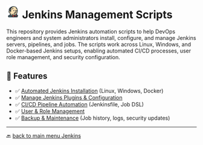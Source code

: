 # <img src="../../Assets/pics/icons8-jenkins-48.svg" width="35"> Jenkins Management Scripts

This repository provides Jenkins automation scripts to help DevOps engineers and system administrators install, configure, and manage Jenkins servers, pipelines, and jobs. The scripts work across Linux, Windows, and Docker-based Jenkins setups, enabling automated CI/CD processes, user role management, and security configuration.

## 🚀 Features

- ✅ [Automated Jenkins Installation](./Install/) (Linux, Windows, Docker)
- ✅ [Manage Jenkins Plugins & Configuration](./Manage/)
- ✅ [CI/CD Pipeline Automation](./Perf/) (Jenkinsfile, Job DSL)
- ✅ [User & Role Management](./UAC/)
- ✅ [Backup & Maintenance](./Backup/) (Job history, logs, security updates)

---

🔙 [back to main menu Jenkins](../)
